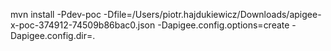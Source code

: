 mvn install -Pdev-poc -Dfile=/Users/piotr.hajdukiewicz/Downloads/apigee-x-poc-374912-74509b86bac0.json -Dapigee.config.options=create -Dapigee.config.dir=.

